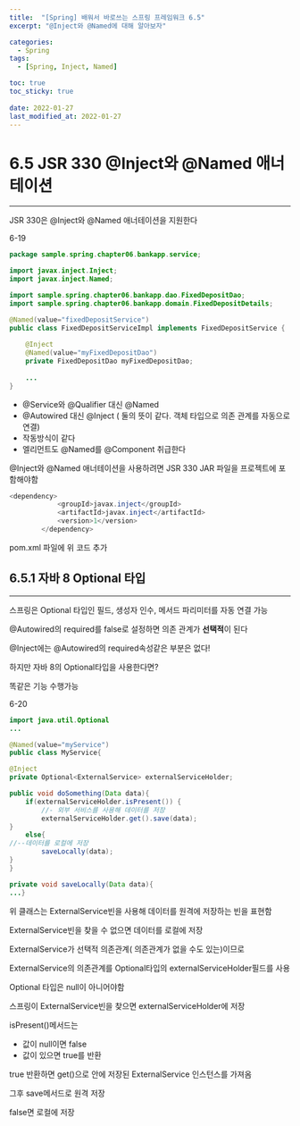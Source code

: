 ```yaml
---
title:  "[Spring] 배워서 바로쓰는 스프링 프레임워크 6.5"
excerpt: "@Inject와 @Named에 대해 알아보자"

categories:
  - Spring
tags:
  - [Spring, Inject, Named]

toc: true
toc_sticky: true
 
date: 2022-01-27
last_modified_at: 2022-01-27
---
```


# 6.5 JSR 330 @Inject와 @Named 애너테이션

---

JSR 330은 @Inject와 @Named 애너테이션을 지원한다

6-19

```java
package sample.spring.chapter06.bankapp.service;

import javax.inject.Inject;
import javax.inject.Named;

import sample.spring.chapter06.bankapp.dao.FixedDepositDao;
import sample.spring.chapter06.bankapp.domain.FixedDepositDetails;

@Named(value="fixedDepositService")
public class FixedDepositServiceImpl implements FixedDepositService {
	
	@Inject
	@Named(value="myFixedDepositDao")
	private FixedDepositDao myFixedDepositDao;
	
	...
}
```

- @Service와 @Qualifier 대신 @Named
- @Autowired 대신 @Inject ( 둘의 뜻이 같다. 객체 타입으로 의존 관계를 자동으로 연결)
- 작동방식이 같다
- <component-scan>엘리먼트도 @Named를 @Component 취급한다

@Inject와 @Named 애너테이션을 사용하려면 JSR 330 JAR 파일을 프로젝트에 포함해야함

```java
<dependency>
			<groupId>javax.inject</groupId>
			<artifactId>javax.inject</artifactId>
			<version>1</version>
		</dependency>
```

pom.xml 파일에 위 코드 추가

## 6.5.1 자바 8 Optional 타입

---

스프링은 Optional 타입인 필드, 생성자 인수, 메서드 파리미터를 자동 연결 가능

@Autowired의 required를 false로 설정하면 의존 관계가 **선택적**이 된다

@Inject에는 @Autowired의 required속성같은 부분은 없다!

하지만 자바 8의 Optional타입을 사용한다면?

똑같은 기능 수행가능

6-20

```java
import java.util.Optional
...

@Named(value="myService")
public class MyService{

@Inject
private Optional<ExternalService> externalServiceHolder;

public void doSomething(Data data){
	if(externalServiceHolder.isPresent()) {
		//- 외부 서비스를 사용해 데이터를 저장
		externalServiceHolder.get().save(data);
}
	else{
//--데이터를 로컬에 저장
		saveLocally(data);
}
}

private void saveLocally(Data data){
...}
```

위 클래스는 ExternalService빈을 사용해 데이터를 원격에 저장하는 빈을 표현함

ExternalService빈을 찾을 수 없으면 데이터를 로컬에 저장

ExternalService가 선택적 의존관계( 의존관계가 없을 수도 있는)이므로

ExternalService의 의존관계를 Optional<ExternalService>타입의 externalServiceHolder필드를 사용

Optional 타입은 null이 아니어야함

스프링이 ExternalService빈을 찾으면 externalServiceHolder에 저장

isPresent()메서드는 

- 값이 null이면 false
- 값이 있으면 true를 반환

true 반환하면 get()으로 안에 저장된 ExternalService 인스턴스를 가져옴

그후 save메서드로 원격 저장

false면 로컬에 저장
